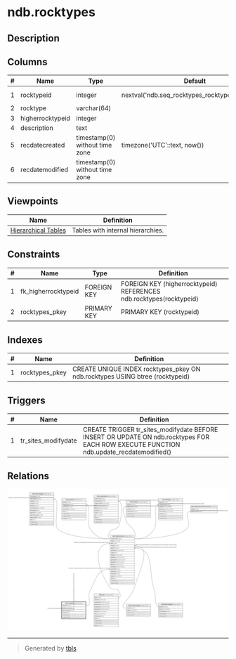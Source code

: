 # ndb.rocktypes

## Description

## Columns

| # | Name             | Type                           | Default                                           | Nullable | Children                                                                        | Parents                           | Comment |
| - | ---------------- | ------------------------------ | ------------------------------------------------- | -------- | ------------------------------------------------------------------------------- | --------------------------------- | ------- |
| 1 | rocktypeid       | integer                        | nextval('ndb.seq_rocktypes_rocktypeid'::regclass) | false    | [ndb.collectionunits](ndb.collectionunits.md) [ndb.rocktypes](ndb.rocktypes.md) |                                   |         |
| 2 | rocktype         | varchar(64)                    |                                                   | false    |                                                                                 |                                   |         |
| 3 | higherrocktypeid | integer                        |                                                   | false    |                                                                                 | [ndb.rocktypes](ndb.rocktypes.md) |         |
| 4 | description      | text                           |                                                   | false    |                                                                                 |                                   |         |
| 5 | recdatecreated   | timestamp(0) without time zone | timezone('UTC'::text, now())                      | false    |                                                                                 |                                   |         |
| 6 | recdatemodified  | timestamp(0) without time zone |                                                   | false    |                                                                                 |                                   |         |

## Viewpoints

| Name                                  | Definition                        |
| ------------------------------------- | --------------------------------- |
| [Hierarchical Tables](viewpoint-1.md) | Tables with internal hierarchies. |

## Constraints

| # | Name                | Type        | Definition                                                          |
| - | ------------------- | ----------- | ------------------------------------------------------------------- |
| 1 | fk_higherrocktypeid | FOREIGN KEY | FOREIGN KEY (higherrocktypeid) REFERENCES ndb.rocktypes(rocktypeid) |
| 2 | rocktypes_pkey      | PRIMARY KEY | PRIMARY KEY (rocktypeid)                                            |

## Indexes

| # | Name           | Definition                                                                   |
| - | -------------- | ---------------------------------------------------------------------------- |
| 1 | rocktypes_pkey | CREATE UNIQUE INDEX rocktypes_pkey ON ndb.rocktypes USING btree (rocktypeid) |

## Triggers

| # | Name                | Definition                                                                                                                             |
| - | ------------------- | -------------------------------------------------------------------------------------------------------------------------------------- |
| 1 | tr_sites_modifydate | CREATE TRIGGER tr_sites_modifydate BEFORE INSERT OR UPDATE ON ndb.rocktypes FOR EACH ROW EXECUTE FUNCTION ndb.update_recdatemodified() |

## Relations

![er](ndb.rocktypes.svg)

---

> Generated by [tbls](https://github.com/k1LoW/tbls)